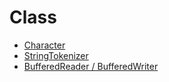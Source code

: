 # Class

- [Character](https://github.com/JangHyoGwang/TIL/blob/main/Java/%EA%B8%B0%EC%B4%88/Character%20%ED%81%B4%EB%9E%98%EC%8A%A4.md)
- [StringTokenizer](https://github.com/JangHyoGwang/TIL/blob/main/Java/StringTokenizer.md)
- [BufferedReader / BufferedWriter](https://github.com/JangHyoGwang/TIL/blob/main/Java/BufferedReader%26BufferedWriter.md)
